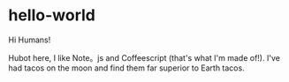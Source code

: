 # hello-world

Hi Humans!

Hubot here, I like Note。js and Coffeescript (that's what I'm made of!).
I've had tacos on the moon and find them far superior to Earth tacos.
